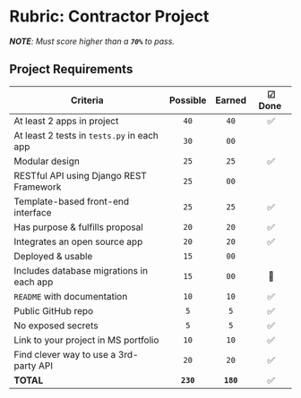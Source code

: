 # Rubric: Contractor Project

_**NOTE**: Must score higher than a **`70%`** to pass._

## Project Requirements

| Criteria                                   | Possible  |  Earned  | ☑ Done ️ |
| ------------------------------------------ | :-------: | :------: | :------: |
| At least 2 apps in project                 |   `40`    |   `40`   |    ✅     |
| At least 2 tests in `tests.py` in each app |   `30`    |   `00`   |           |
| Modular design                             |   `25`    |   `25`   |    ✅     |
| RESTful API using Django REST Framework    |   `25`    |   `00`   |           |
| Template-based front-end interface         |   `25`    |   `25`   |    ✅     |
| Has purpose & fulfills proposal            |   `20`    |   `20`   |    ✅     |
| Integrates an open source app              |   `20`    |   `20`   |    ✅     |
| Deployed & usable                          |   `15`    |   `00`   |           |
| Includes database migrations in each app   |   `15`    |   `00`   |    🚧     |
| `README` with documentation                |   `10`    |   `10`   |   ✅      |
| Public GitHub repo                         |    `5`    |   `5`   |    ✅      |
| No exposed secrets                         |    `5`    |   `5`   |    ✅      |
| Link to your project in MS portfolio       |	  `10`   |   `10`  |    ✅      |
| Find clever way to use a 3rd-party API     |	  `20`   |   `20`  |    ✅      |
| **TOTAL**                                  | **`230`** | **`180`** |   ✅      |
